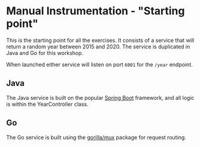 # Manual Instrumentation - "Starting point"

This is the starting point for all the exercises. It consists of a service that will return a random year between 
2015 and 2020. The service is duplicated in Java and Go for this workshop.

When launched either service will listen on port `6001` for the `/year` endpoint.

## Java
The Java service is built on the popular [Spring Boot](https://spring.io/projects/spring-boot) framework, and all logic 
is within the YearController class.

## Go
The Go service is built using the [gorilla/mux](https://github.com/gorilla/mux) package for request routing.